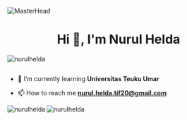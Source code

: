 ![MasterHead](https://miro.medium.com/max/1400/0*x4rQFjfi0iK3gS1T.gif?theme=dark)

<h1 align="center">Hi 👋, I'm Nurul Helda</h1>
<p align="left"> <img src="https://komarev.com/ghpvc/?username=nurulhelda&label=Profile%20views&color=0e75b6&style=flat" alt="nurulhelda" /> </p>

<p align="left"> <a href="https://twitter.com/" target="blank"><img src="https://img.shields.io/twitter/follow/?logo=twitter&style=for-the-badge" alt="" /></a> </p>

- 🌱 I’m currently learning **Universitas Teuku Umar**

- 📫 How to reach me **nurul.helda.tif20@gmail.com**

<p><img align="left" src="https://github-readme-stats.vercel.app/api/top-langs?username=nurulhelda&show_icons=true&locale=en&layout=compact&theme=dark" alt="nurulhelda" /></p>
<p><img align="center" src="https://github-readme-streak-stats.herokuapp.com/?user=nurulhelda&" alt="nurulhelda" /></p>
